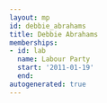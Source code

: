 ```yaml
---
layout: mp
id: debbie_abrahams
title: Debbie Abrahams
memberships:
- id: lab
  name: Labour Party
  start: '2011-01-19'
  end: 
autogenerated: true
---
```

